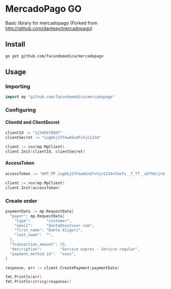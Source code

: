# MercadoPago GO

Basic library for mercadopago (Forked from http://github.com/danteay/mercadopago)


## Install

```bash
go get github.com/facundomedica/mercadopago
```

## Usage

### Importing

```go
import mp "github.com/facundomedica/mercadopago"
```

### Configuring

#### ClientId and ClientSecret

```go
clientId := "12345678987"
clientSecret := "iugbkjSfFewASndfvñjn1234"

client := new(mp.MpClient)
client.Init(clientId, clientSecret)
```

#### AccessToken

```go
accessToken := "APP_PP_iugbkjSfFewASndfvñjn1234nlkefa__T_TT__adfhbrjnkfkl"

client := new(mp.MpClient)
client.Init(accessToken)
```

### Create order

```go
paymentData := mp.RequestData{
  "payer": mp.RequestData{
    "type":       "customer",
    "email":      "dante@testuser.com",
    "first_name": "Dante Aligeri",
    "last_name":  "",
  },
  "transaction_amount": 20,
  "description":        "Service expres - Service regular",
  "payment_method_id":  "oxxo",
}

response, err := client.CreatePayment(paymentData)

fmt.Println(err)
fmt.Println(string(response))
```